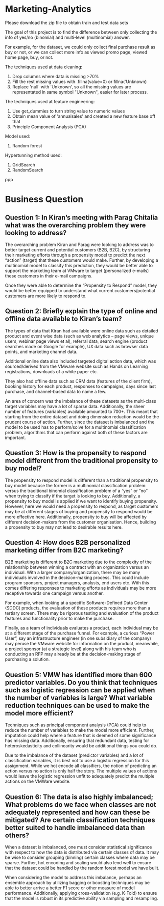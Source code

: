 # Marketing-Analytics

Please download the zip file to obtain train and test data sets

The goal of this project is to find the difference between only collecting the info of yes/no (binomial) and multi-level (multinomial) answer.

For example, for the dataset, we could only collect final purchase result as buy or not, or we can collect more info as viewed promo page, viewed home page, buy, or not.


The techniques used at data cleaning:
1. Drop columns where data is missing >70%
2. Fill the rest missing values with .fillna(value=0) or fillna('Unknown)
3. Replace 'null' with 'Unknown', so all the missing values are representated in same symbol "Unknown", easier for later process. 

The techniques used at feature engineering:
1. Use get_dummies to turn string value to numeric values
2. Obtain mean value of 'annualsales' and created a new feature base off that
3. Principle Component Analysis (PCA)

Model used:
1. Random forest

Hypertunning method used:
1. GridSearch
2. RandomSearch


ppp

# Business Question

## Question 1: In Kiran’s meeting with Parag Chitalia what was the overarching problem they were looking to address?  

 

The overarching problem Kiran and Parag were looking to address was to better target current and potential customers (B2B, B2C), by structuring their marketing efforts through a propensity model to predict the next “action” (target) that these customers would make. Further, by developing a multinomial model to classify this prediction, they would be better able to support the marketing team at VMware to target (personalized e-mails) these customers in their e-mail campaigns.  

 

Once they were able to determine the “Propensity to Respond” model, they would be better equipped to understand what current customers/potential customers are more likely to respond to. 

 

## Question 2: Briefly explain the type of online and offline data available to Kiran’s team?  

The types of data that Kiran had available were online data such as detailed product and event wise data (such as web analytics – page views, unique users, webinar page views et al), referral data, search engine (product searches made on Google for example), UX data such as browser data points, and marketing channel data.  

Additional online data also included targeted digital action data, which was sourced/derived from the VMware website such as Hands on Learning registrations, downloads of a white paper etc. 

They also had offline data such as CRM data (features of the client firm), booking history for each product, responses to campaigns, days since last purchase, and channel-based data to name a few. 

An area of concern was the imbalance of these datasets as the multi-class target variables may have a lot of sparse data. Additionally, the sheer number of features (variables) available amounted to 700+. This meant that starting from the entire dataset and doing dimension reduction would be the prudent course of action. Further, since the dataset is imbalanced and the model to be used has to perform/solve for a multinomial classification problem, algorithms that can perform against both of these factors are important.  

 

 

 

 

## Question 3: How is the propensity to respond model different from the traditional propensity to buy model? 

The propensity to respond model is different than a traditional propensity to buy model because the former is a multinomial classification problem versus the traditional binomial classification problem of a “yes” or “no” when trying to classify if the target is looking to buy. Additionally, a propensity to buy model is applied if we want to identify buying propensity. However, here we would need a propensity to respond, as target customers may be at different stages of buying and propensity to respond would be more effective here. Additionally, propensity to buy will be affected by different decision-makers from the customer organisation. Hence, building a propensity to buy may not lead to desirable results here. 

 

## Question 4: How does B2B personalized marketing differ from B2C marketing? 

B2B marketing is different to B2C marketing due to the complexity of the relationship between winning a contract with an organization versus an individual. With a larger company/organization, there may be many individuals involved in the decision-making process. This could include program sponsors, project managers, analysts, end users etc. With this comes differing responses to marketing efforts as individuals may be more receptive towards one campaign versus another.  

For example, when looking at a specific Software-Defined Data Center (SDDC) products, the evaluation of these products requires more than a tertiary screen. There may be rigorous testing and evaluation of the product features and functionality prior to make the purchase. 

Finally, as a team of individuals evaluates a product, each individual may be at a different stage of the purchase funnel. For example, a curious “Power User”, say an infrastructure engineer (in one subsidiary of the company) may peruse the VMware website for information on the product, meanwhile, a project sponsor (at a strategic level) along with his team who is conducting an RFP may already be at the decision-making stage of purchasing a solution. 

 

## Question 5: VMW has identified more than 600 predictor variables. Do you think that techniques such as logistic regression can be applied when the number of variables is large? What variable reduction techniques can be used to make the model more efficient? 

Techniques such as principal component analysis (PCA) could help to reduce the number of variables to make the model more efficient. Further, imputation could help where a feature that is deemed of some significance has missing data. Additionally, ensuring that redundant data, testing for heteroskedasticity and collinearity would be additional things you could do.  

Due to the imbalance of the dataset (predictor variables) and a lot of classification variables, it is best not to use a logistic regression for this assignment. While we hot encode all classifiers, the notion of predicting an action versus no action is only half the story. The multiple values of actions would leave the logistic regression unfit to adequately predict the multiple actions on the VMWare website. 

 

## Question 6: The data is also highly imbalanced; What problems do we face when classes are not adequately represented and how can these be mitigated? Are certain classification techniques better suited to handle imbalanced data than others? 

When a dataset is imbalanced, one must consider statistical significance with respect to how the data is distributed via certain classes of data. It may be wise to consider grouping (binning) certain classes where data may be sparse. Further, hot encoding and scaling would also lend well to ensure that the dataset could be handled by the random forest model we have built. 

When considering the model to address this imbalance, perhaps an ensemble approach by utilizing bagging or boosting techniques may be able to better arrive a better F1 score or other measure of model performance. Additionally, applying cross-validation (e.g. K-Fold) to ensure that the model is robust in its predictive ability via sampling and resampling. 
